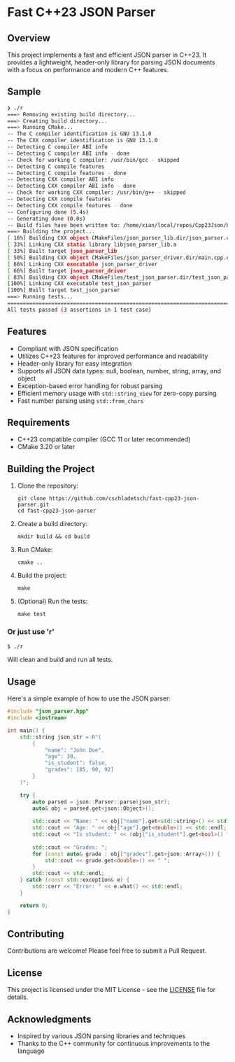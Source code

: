 # Fast C++23 JSON Parser

## Overview

This project implements a fast and efficient JSON parser in C++23. It provides a lightweight, header-only library for parsing JSON documents with a focus on performance and modern C++ features.

## Sample

```bash
❯ ./r
===> Removing existing build directory...
===> Creating build directory...
===> Running CMake...
-- The C compiler identification is GNU 13.1.0
-- The CXX compiler identification is GNU 13.1.0
-- Detecting C compiler ABI info
-- Detecting C compiler ABI info - done
-- Check for working C compiler: /usr/bin/gcc - skipped
-- Detecting C compile features
-- Detecting C compile features - done
-- Detecting CXX compiler ABI info
-- Detecting CXX compiler ABI info - done
-- Check for working CXX compiler: /usr/bin/g++ - skipped
-- Detecting CXX compile features
-- Detecting CXX compile features - done
-- Configuring done (5.4s)
-- Generating done (0.0s)
-- Build files have been written to: /home/xian/local/repos/Cpp23Json/build
===> Building the project...
[ 16%] Building CXX object CMakeFiles/json_parser_lib.dir/json_parser.cpp.o
[ 33%] Linking CXX static library libjson_parser_lib.a
[ 33%] Built target json_parser_lib
[ 50%] Building CXX object CMakeFiles/json_parser_driver.dir/main.cpp.o
[ 66%] Linking CXX executable json_parser_driver
[ 66%] Built target json_parser_driver
[ 83%] Building CXX object CMakeFiles/test_json_parser.dir/test_json_parser.cpp.o
[100%] Linking CXX executable test_json_parser
[100%] Built target test_json_parser
===> Running tests...
===============================================================================
All tests passed (3 assertions in 1 test case)
```

## Features

- Compliant with JSON specification
- Utilizes C++23 features for improved performance and readability
- Header-only library for easy integration
- Supports all JSON data types: null, boolean, number, string, array, and object
- Exception-based error handling for robust parsing
- Efficient memory usage with `std::string_view` for zero-copy parsing
- Fast number parsing using `std::from_chars`

## Requirements

- C++23 compatible compiler (GCC 11 or later recommended)
- CMake 3.20 or later

## Building the Project

1. Clone the repository:
   ```
   git clone https://github.com/cschladetsch/fast-cpp23-json-parser.git
   cd fast-cpp23-json-parser
   ```

2. Create a build directory:
   ```
   mkdir build && cd build
   ```

3. Run CMake:
   ```
   cmake ..
   ```

4. Build the project:
   ```
   make
   ```

5. (Optional) Run the tests:
   ```
   make test
   ```

### Or just use 'r'

```bash
$ ./r
```

Will clean and build and run all tests.

## Usage

Here's a simple example of how to use the JSON parser:

```cpp
#include "json_parser.hpp"
#include <iostream>

int main() {
    std::string json_str = R"(
        {
            "name": "John Doe",
            "age": 30,
            "is_student": false,
            "grades": [85, 90, 92]
        }
    )";

    try {
        auto parsed = json::Parser::parse(json_str);
        auto& obj = parsed.get<json::Object>();
        
        std::cout << "Name: " << obj["name"].get<std::string>() << std::endl;
        std::cout << "Age: " << obj["age"].get<double>() << std::endl;
        std::cout << "Is student: " << (obj["is_student"].get<bool>() ? "Yes" : "No") << std::endl;
        
        std::cout << "Grades: ";
        for (const auto& grade : obj["grades"].get<json::Array>()) {
            std::cout << grade.get<double>() << " ";
        }
        std::cout << std::endl;
    } catch (const std::exception& e) {
        std::cerr << "Error: " << e.what() << std::endl;
    }

    return 0;
}
```

## Contributing

Contributions are welcome! Please feel free to submit a Pull Request.

## License

This project is licensed under the MIT License - see the [LICENSE](LICENSE) file for details.

## Acknowledgments

- Inspired by various JSON parsing libraries and techniques
- Thanks to the C++ community for continuous improvements to the language
